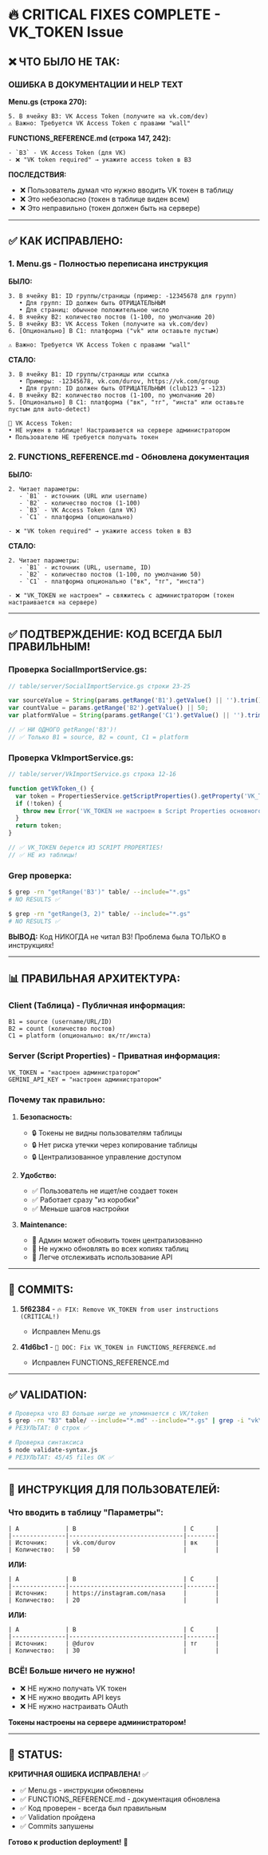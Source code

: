 # 🔥 CRITICAL FIXES COMPLETE - VK_TOKEN Issue

## ❌ **ЧТО БЫЛО НЕ ТАК:**

### **ОШИБКА В ДОКУМЕНТАЦИИ И HELP TEXT**

**Menu.gs (строка 270):**
```
5. В ячейку B3: VK Access Token (получите на vk.com/dev)
⚠️ Важно: Требуется VK Access Token с правами "wall"
```

**FUNCTIONS_REFERENCE.md (строка 147, 242):**
```
- `B3` - VK Access Token (для VK)
- ❌ "VK token required" → укажите access token в B3
```

**ПОСЛЕДСТВИЯ:**
- ❌ Пользователь думал что нужно вводить VK токен в таблицу
- ❌ Это небезопасно (токен в таблице виден всем)
- ❌ Это неправильно (токен должен быть на сервере)

---

## ✅ **КАК ИСПРАВЛЕНО:**

### **1. Menu.gs - Полностью переписана инструкция**

**БЫЛО:**
```
3. В ячейку B1: ID группы/страницы (пример: -12345678 для групп)
   • Для групп: ID должен быть ОТРИЦАТЕЛЬНЫМ
   • Для страниц: обычное положительное число
4. В ячейку B2: количество постов (1-100, по умолчанию 20)
5. В ячейку B3: VK Access Token (получите на vk.com/dev)
6. [Опционально] В C1: платформа ("vk" или оставьте пустым)

⚠️ Важно: Требуется VK Access Token с правами "wall"
```

**СТАЛО:**
```
3. В ячейку B1: ID группы/страницы или ссылка
   • Примеры: -12345678, vk.com/durov, https://vk.com/group
   • Для групп: ID должен быть ОТРИЦАТЕЛЬНЫМ (club123 → -123)
4. В ячейку B2: количество постов (1-100, по умолчанию 20)
5. [Опционально] В C1: платформа ("вк", "тг", "инста" или оставьте пустым для auto-detect)

🔐 VK Access Token:
• НЕ нужен в таблице! Настраивается на сервере администратором
• Пользователю НЕ требуется получать токен
```

### **2. FUNCTIONS_REFERENCE.md - Обновлена документация**

**БЫЛО:**
```
2. Читает параметры:
   - `B1` - источник (URL или username)
   - `B2` - количество постов (1-100)
   - `B3` - VK Access Token (для VK)
   - `C1` - платформа (опционально)
   
- ❌ "VK token required" → укажите access token в B3
```

**СТАЛО:**
```
2. Читает параметры:
   - `B1` - источник (URL, username, ID)
   - `B2` - количество постов (1-100, по умолчанию 50)
   - `C1` - платформа опционально ("вк", "тг", "инста")

- ❌ "VK_TOKEN не настроен" → свяжитесь с администратором (токен настраивается на сервере)
```

---

## ✅ **ПОДТВЕРЖДЕНИЕ: КОД ВСЕГДА БЫЛ ПРАВИЛЬНЫМ!**

### **Проверка SocialImportService.gs:**

```javascript
// table/server/SocialImportService.gs строки 23-25

var sourceValue = String(params.getRange('B1').getValue() || '').trim();
var countValue = params.getRange('B2').getValue() || 50;
var platformValue = String(params.getRange('C1').getValue() || '').trim();

// ✅ НИ ОДНОГО getRange('B3')!
// ✅ Только B1 = source, B2 = count, C1 = platform
```

### **Проверка VkImportService.gs:**

```javascript
// table/server/VkImportService.gs строка 12-16

function getVkToken_() {
  var token = PropertiesService.getScriptProperties().getProperty('VK_TOKEN');
  if (!token) {
    throw new Error('VK_TOKEN не настроен в Script Properties основного сервера');
  }
  return token;
}

// ✅ VK_TOKEN берется ИЗ SCRIPT PROPERTIES!
// ✅ НЕ из таблицы!
```

### **Grep проверка:**

```bash
$ grep -rn "getRange('B3')" table/ --include="*.gs"
# NO RESULTS ✅

$ grep -rn "getRange(3, 2)" table/ --include="*.gs"  
# NO RESULTS ✅
```

**ВЫВОД:** Код НИКОГДА не читал B3! Проблема была ТОЛЬКО в инструкциях!

---

## 📊 **ПРАВИЛЬНАЯ АРХИТЕКТУРА:**

### **Client (Таблица) - Публичная информация:**
```
B1 = source (username/URL/ID)
B2 = count (количество постов)
C1 = platform (опционально: вк/тг/инста)
```

### **Server (Script Properties) - Приватная информация:**
```
VK_TOKEN = "настроен администратором"
GEMINI_API_KEY = "настроен администратором"
```

### **Почему так правильно:**

1. **Безопасность:**
   - 🔒 Токены не видны пользователям таблицы
   - 🔒 Нет риска утечки через копирование таблицы
   - 🔒 Централизованное управление доступом

2. **Удобство:**
   - ✅ Пользователь не ищет/не создает токен
   - ✅ Работает сразу "из коробки"
   - ✅ Меньше шагов настройки

3. **Maintenance:**
   - 🔧 Админ может обновить токен централизованно
   - 🔧 Не нужно обновлять во всех копиях таблиц
   - 🔧 Легче отслеживать использование API

---

## 🎯 **COMMITS:**

1. **5f62384** - `🔥 FIX: Remove VK_TOKEN from user instructions (CRITICAL!)`
   - Исправлен Menu.gs
   
2. **41d6bc1** - `📝 DOC: Fix VK_TOKEN in FUNCTIONS_REFERENCE.md`
   - Исправлен FUNCTIONS_REFERENCE.md

---

## ✅ **VALIDATION:**

```bash
# Проверка что B3 больше нигде не упоминается с VK/token
$ grep -rn "B3" table/ --include="*.md" --include="*.gs" | grep -i "vk\|token"
# РЕЗУЛЬТАТ: 0 строк ✅

# Проверка синтаксиса
$ node validate-syntax.js
# РЕЗУЛЬТАТ: 45/45 files OK ✅
```

---

## 📝 **ИНСТРУКЦИЯ ДЛЯ ПОЛЬЗОВАТЕЛЕЙ:**

### **Что вводить в таблицу "Параметры":**

```
| A             | B                              | C      |
|---------------|--------------------------------|--------|
| Источник:     | vk.com/durov                   | вк     |
| Количество:   | 50                             |        |
```

**ИЛИ:**

```
| A             | B                              | C      |
|---------------|--------------------------------|--------|
| Источник:     | https://instagram.com/nasa     |        |
| Количество:   | 20                             |        |
```

**ИЛИ:**

```
| A             | B                              | C      |
|---------------|--------------------------------|--------|
| Источник:     | @durov                         | тг     |
| Количество:   | 30                             |        |
```

### **ВСЁ! Больше ничего не нужно!**

- ❌ НЕ нужно получать VK токен
- ❌ НЕ нужно вводить API keys  
- ❌ НЕ нужно настраивать OAuth

**Токены настроены на сервере администратором!**

---

## 🚀 **STATUS:**

**КРИТИЧНАЯ ОШИБКА ИСПРАВЛЕНА!** ✅

- ✅ Menu.gs - инструкции обновлены
- ✅ FUNCTIONS_REFERENCE.md - документация обновлена
- ✅ Код проверен - всегда был правильным
- ✅ Validation пройдена
- ✅ Commits запушены

**Готово к production deployment!** 🎯
